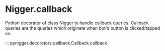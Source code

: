 # Nigger.callback


Python decorator of class Nigger to handle callback queries. Callback queries are the queries which originate when bot's button is clicked/tapped on.


::: pynigger.decorators.callback.Callback.callback
